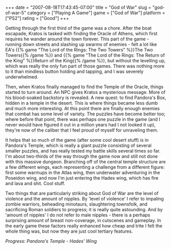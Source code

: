 +++
date = "2007-08-18T17:43:45-07:00"
title = "God of War"
slug = "god-of-war-5"
category = ["Playing A Game"]
game = ["God of War"]
platform = ["PS2"]
rating = ["Good"]
+++

Getting through the first third of the game was a chore.  After the boat escapade, Kratos is tasked with finding the Oracle of Athens, which first requires he wander around the town forever.  This part of the game - running down streets and slashing up swarms of enemies - felt a lot like EA's {{% game "The Lord of the Rings: The Two Towers" %}}The Two Towers{{% /game %}} and {{% game "The Lord of the Rings: The Return of the King" %}}Return of the King{{% /game %}}, but without the levelling up, which was really the only fun part of those games.  There was nothing more to it than mindless button holding and tapping, and I was severely underwhelmed.

Then, when Kratos finally managed to find the Temple of the Oracle, things started to turn around.  An NPC gives Kratos a mysterious message.  More of his blood-soaked backstory is revealed.  A new quest: to find Pandora's Box, hidden in a temple in the desert.  This is where things became less dumb and much more interesting.  At this point there are finally enough enemies that combat has some level of variety.  The puzzles have become better too; where before that point, there was perhaps one puzzle in the game (and I never would have figured it out in a million years had I not looked it up), they're now of the caliber that I feel proud of myself for unraveling them.

It helps that so much of the game (after some cool desert stuff) is in Pandora's Temple, which is really a giant puzzle consisting of several smaller puzzles, and has really tested my battle skills several times so far.  I'm about two-thirds of the way through the game now and still not done with this massive dungeon.  Branching off of the central temple structure are a few different wings, each representing a challenge from a different figure: first some warmups in the Atlas wing, then underwater adventuring in the Poseidon wing, and now I'm just entering the Hades wing, which has fire and lava and shit.  Cool stuff.

Two things that are particularly striking about God of War are the level of violence and the amount of nipples.  By 'level of violence' I refer to impaling zombie warriors, beheading minotaurs, slaughtering townsfolk, and sacrificing Roman soldiers to progress; it is really quite astounding.  And by 'amount of nipples' I do not refer to male nipples - there is a perhaps surprising amount of breast non-coverage, in cutscenes and gameplay.  In the early game these factors really enhanced how cheap and trite I felt the whole thing was, but now they are just cool tertiary features.

<i>Progress: Pandora's Temple - Hades' Wing</i>